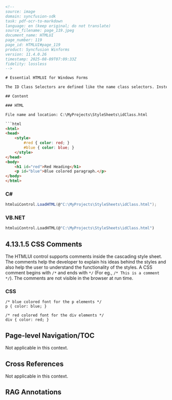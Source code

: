 ```html
<!-- 
source: image
domain: syncfusion-sdk
task: pdf-ocr-to-markdown
language: en (keep original; do not translate)
source_filename: page_119.jpeg
document_name: HTMLUI
page_number: 119
page_id: HTMLUI#page_119
product: Syncfusion Winforms
version: 11.4.0.26
timestamp: 2025-08-09T07:09:33Z
fidelity: lossless
-->

# Essential HTMLUI for Windows Forms

The ID Class Selectors are defined like the name class selectors. Instead of specifying names, a unique identity is specified for the styles while defining them, and these style names are passed as the values of the `id` attribute to the concerned HTML elements.

## Content

### HTML

File name and location: C:\MyProjects\StyleSheets\idClass.html

```html
<html>
<head>
    <style>
        #red { color: red; }
        #blue { color: blue; }
    </style>
</head>
<body>
    <h1 id="red">Red Heading</h1>
    <p id="blue">Blue colored paragraph.</p>
</body>
</html>
```

### C#

```csharp
htmluiControl.LoadHTML(@"C:\MyProjects\StyleSheets\idClass.html");
```

### VB.NET

```vb
htmluiControl.LoadHTML(@"C:\MyProjects\StyleSheets\idClass.html")
```

## 4.13.1.5 CSS Comments

The HTMLUI control supports comments inside the cascading style sheet. The comments help the developer to explain his ideas behind the styles and also help the user to understand the functionality of the styles. A CSS comment begins with `/*` and ends with `*/` (For eg., `/* This is a comment */`). The comments are not visible in the browser at run time.

### CSS

```
/* blue colored font for the p elements */
p { color: blue; }

/* red colored font for the div elements */
div { color: red; }
```

## Page-level Navigation/TOC

Not applicable in this context.

## Cross References

Not applicable in this context.

## RAG Annotations

<!-- tags: [product, module, control, api, version?] keywords: [k1, k2, ...] -->
```